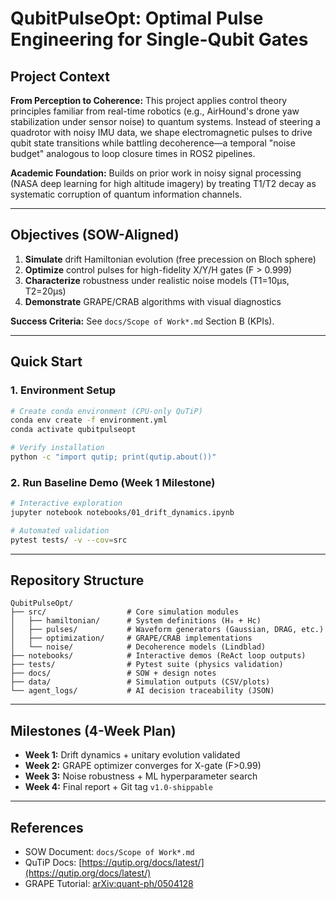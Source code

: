 # QubitPulseOpt: Optimal Pulse Engineering for Single-Qubit Gates

## Project Context
**From Perception to Coherence:** This project applies control theory principles familiar from real-time robotics (e.g., AirHound's drone yaw stabilization under sensor noise) to quantum systems. Instead of steering a quadrotor with noisy IMU data, we shape electromagnetic pulses to drive qubit state transitions while battling decoherence—a temporal "noise budget" analogous to loop closure times in ROS2 pipelines.

**Academic Foundation:** Builds on prior work in noisy signal processing (NASA deep learning for high altitude imagery) by treating T1/T2 decay as systematic corruption of quantum information channels.

---

## Objectives (SOW-Aligned)
1. **Simulate** drift Hamiltonian evolution (free precession on Bloch sphere)
2. **Optimize** control pulses for high-fidelity X/Y/H gates (F > 0.999)
3. **Characterize** robustness under realistic noise models (T1=10μs, T2=20μs)
4. **Demonstrate** GRAPE/CRAB algorithms with visual diagnostics

**Success Criteria:** See `docs/Scope of Work*.md` Section B (KPIs).

---

## Quick Start
### 1. Environment Setup
```bash
# Create conda environment (CPU-only QuTiP)
conda env create -f environment.yml
conda activate qubitpulseopt

# Verify installation
python -c "import qutip; print(qutip.about())"
```

### 2. Run Baseline Demo (Week 1 Milestone)
```bash
# Interactive exploration
jupyter notebook notebooks/01_drift_dynamics.ipynb

# Automated validation
pytest tests/ -v --cov=src
```

---

## Repository Structure
```
QubitPulseOpt/
├── src/                  # Core simulation modules
│   ├── hamiltonian/      # System definitions (H₀ + Hc)
│   ├── pulses/           # Waveform generators (Gaussian, DRAG, etc.)
│   ├── optimization/     # GRAPE/CRAB implementations
│   └── noise/            # Decoherence models (Lindblad)
├── notebooks/            # Interactive demos (ReAct loop outputs)
├── tests/                # Pytest suite (physics validation)
├── docs/                 # SOW + design notes
├── data/                 # Simulation outputs (CSV/plots)
└── agent_logs/           # AI decision traceability (JSON)
```

---

## Milestones (4-Week Plan)
- **Week 1:** Drift dynamics + unitary evolution validated
- **Week 2:** GRAPE optimizer converges for X-gate (F>0.99)
- **Week 3:** Noise robustness + ML hyperparameter search
- **Week 4:** Final report + Git tag `v1.0-shippable`

---

## References
- SOW Document: `docs/Scope of Work*.md`
- QuTiP Docs: [https://qutip.org/docs/latest/](https://qutip.org/docs/latest/)
- GRAPE Tutorial: [arXiv:quant-ph/0504128](https://arxiv.org/abs/quant-ph/0504128)
